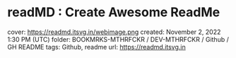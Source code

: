 # readMD : Create Awesome ReadMe

cover: https://readmd.itsvg.in/webimage.png
created: November 2, 2022 1:30 PM (UTC)
folder: BOOKMRKS-MTHRFCKR / DEV-MTHRFCKR / Github / GH README
tags: Github, readme
url: https://readmd.itsvg.in